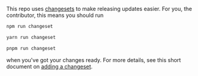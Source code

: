 This repo uses [changesets](https://github.com/changesets/changesets) to
make releasing updates easier. For you, the contributor, this means you
should run

```bash
npm run changeset

yarn run changeset

pnpm run changeset
```

when you've got your changes ready. For
more details, see this short document on [adding a changeset](https://github.com/changesets/changesets/blob/main/docs/adding-a-changeset.md#i-am-in-a-single-package-repository).
